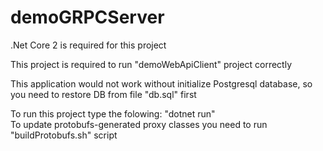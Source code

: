 # demoGRPCServer
<p>.Net Core 2 is required for this project</p>
<p>This project is required to run "demoWebApiClient" project correctly</p>
<p>This application would not work without initialize Postgresql database, so you need to restore DB from file "db.sql" first</p>
To run this project type the folowing: "dotnet run" <br>
To update protobufs-generated proxy classes you need to run "buildProtobufs.sh" script</br>

